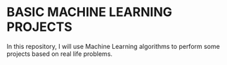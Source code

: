 # BASIC MACHINE LEARNING PROJECTS
In this repository, I will use Machine Learning algorithms to perform some projects based on real life problems.






